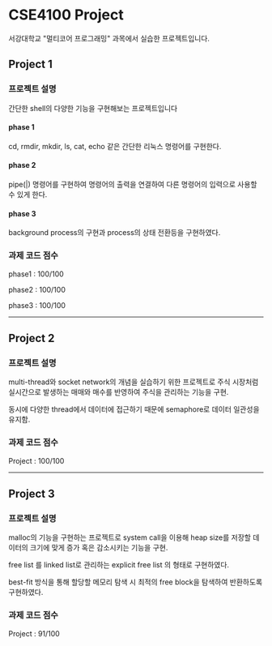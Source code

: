 # CSE4100  Project
서강대학교 "멀티코어 프로그래밍" 과목에서 실습한 프로젝트입니다.


## Project 1
### 프로젝트 설명
간단한 shell의 다양한 기능을 구현해보는 프로젝트입니다
#### phase 1
cd, rmdir, mkdir, ls, cat, echo 같은 간단한 리눅스 명령어를 구현한다.

#### phase 2
pipe(|) 명령어를 구현하여 명령어의 출력을 연결하여 다른 명령어의 입력으로 사용할 수 있게 한다.

#### phase 3
background process의 구현과 process의 상태 전환등을 구현하였다. 

### 과제 코드 점수
phase1 : 100/100

phase2 : 100/100

phase3 : 100/100

-------
## Project 2
### 프로젝트 설명
multi-thread와 socket network의 개념을 실습하기 위한 프로젝트로 주식 시장처럼 실시간으로 발생하는 매매와 매수를 반영하여 주식을 관리하는 기능을 구현.

동시에 다양한 thread에서 데이터에 접근하기 때문에 semaphore로 데이터 일관성을 유지함.

### 과제 코드 점수

Project : 100/100

------
## Project 3
### 프로젝트 설명
malloc의 기능을 구현하는 프로젝트로 system call을 이용해 heap size를 저장할 데이터의 크기에 맞게 증가 혹은 감소시키는 기능을 구현.

free list 를 linked list로 관리하는 explicit free list 의 형태로 구현하였다.

best-fit 방식을 통해 할당할 메모리 탐색 시 최적의 free block을 탐색하여 반환하도록 구현하였다.

### 과제 코드 점수

Project : 91/100
